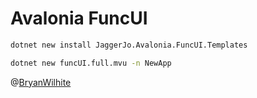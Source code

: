 # Avalonia FuncUI

```bash
dotnet new install JaggerJo.Avalonia.FuncUI.Templates

dotnet new funcUI.full.mvu -n NewApp
```

@[BryanWilhite](https://twitter.com/BryanWilhite)
